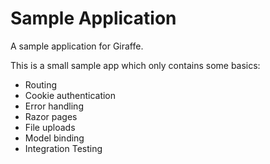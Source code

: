 # Sample Application

A sample application for Giraffe.

This is a small sample app which only contains some basics:

- Routing
- Cookie authentication
- Error handling
- Razor pages
- File uploads
- Model binding
- Integration Testing